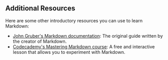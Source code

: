 ## Additional Resources

Here are some other introductory resources you can use to learn Markdown:

- [John Gruber's Markdown documentation](https://daringfireball.net/projects/markdown/): The original guide written by the creator of Markdown.
- [Codecademy's Mastering Markdown course](https://www.codecademy.com/courses/web-intermediate-en-Bw3bg/0/1): A free and interactive lesson that allows you to experiment with Markdown.
